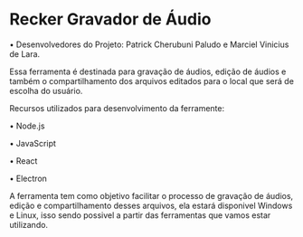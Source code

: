 # Recker Gravador de Áudio

• Desenvolvedores do Projeto: Patrick Cherubuni Paludo e Marciel Vinicius de Lara.

Essa ferramenta é destinada para gravação de áudios, edição de áudios e também o compartilhamento dos arquivos editados para o local que será de escolha do usuário.

Recursos utilizados para desenvolvimento da ferramente:

• Node.js

• JavaScript

• React

• Electron

A ferramenta tem como objetivo facilitar o processo de gravação de áudios, edição e compartilhamento desses arquivos, ela estará disponivel Windows e Linux, isso sendo possivel a partir das ferramentas que vamos estar utilizando.
